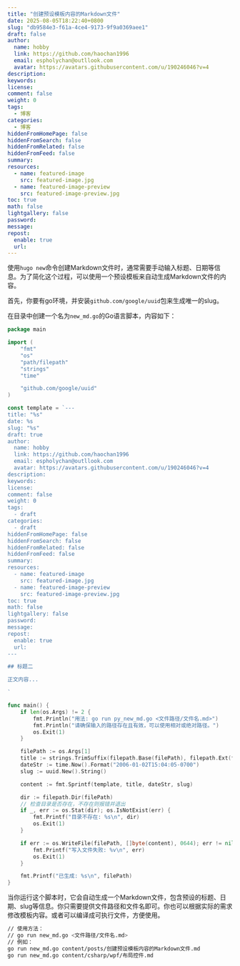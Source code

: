 ```yaml
---
title: "创建预设模板内容的Markdown文件"
date: 2025-08-05T18:22:40+0800
slug: "db9584e3-f61a-4ce4-9173-9f9a0369aee1"
draft: false
author: 
  name: hobby
  link: https://github.com/haochan1996
  email: espholychan@outllook.com
  avatar: https://avatars.githubusercontent.com/u/190246046?v=4
description:
keywords:
license:
comment: false
weight: 0
tags:
  - 博客
categories:
  - 博客
hiddenFromHomePage: false
hiddenFromSearch: false
hiddenFromRelated: false
hiddenFromFeed: false
summary:
resources:
  - name: featured-image
    src: featured-image.jpg
  - name: featured-image-preview
    src: featured-image-preview.jpg
toc: true
math: false
lightgallery: false
password:
message:
repost:
  enable: true
  url:
---
```


使用`hugo new`命令创建Markdown文件时，通常需要手动输入标题、日期等信息。为了简化这个过程，可以使用一个预设模板来自动生成Markdown文件的内容。

首先，你要有go环境，并安装`github.com/google/uuid`包来生成唯一的slug。

在目录中创建一个名为`new_md.go`的Go语言脚本，内容如下：

```go
package main

import (
	"fmt"
	"os"
	"path/filepath"
	"strings"
	"time"

	"github.com/google/uuid"
)

const template = `---
title: "%s"
date: %s
slug: "%s"
draft: true
author: 
  name: hobby
  link: https://github.com/haochan1996
  email: espholychan@outllook.com
  avatar: https://avatars.githubusercontent.com/u/190246046?v=4
description:
keywords:
license:
comment: false
weight: 0
tags:
  - draft
categories:
  - draft
hiddenFromHomePage: false
hiddenFromSearch: false
hiddenFromRelated: false
hiddenFromFeed: false
summary:
resources:
  - name: featured-image
    src: featured-image.jpg
  - name: featured-image-preview
    src: featured-image-preview.jpg
toc: true
math: false
lightgallery: false
password:
message:
repost:
  enable: true
  url:
---

## 标题二

正文内容...

`

func main() {
	if len(os.Args) != 2 {
		fmt.Println("用法: go run py_new_md.go <文件路径/文件名.md>")
		fmt.Println("请确保输入的路径存在且有效，可以使用相对或绝对路径。")
		os.Exit(1)
	}

	filePath := os.Args[1]
	title := strings.TrimSuffix(filepath.Base(filePath), filepath.Ext(filePath))
	dateStr := time.Now().Format("2006-01-02T15:04:05-0700")
	slug := uuid.New().String()

	content := fmt.Sprintf(template, title, dateStr, slug)

	dir := filepath.Dir(filePath)
	// 检查目录是否存在，不存在则报错并退出
	if _, err := os.Stat(dir); os.IsNotExist(err) {
		fmt.Printf("目录不存在: %s\n", dir)
		os.Exit(1)
	}

	if err := os.WriteFile(filePath, []byte(content), 0644); err != nil {
		fmt.Printf("写入文件失败: %v\n", err)
		os.Exit(1)
	}

	fmt.Printf("已生成: %s\n", filePath)
}

```

当你运行这个脚本时，它会自动生成一个Markdown文件，包含预设的标题、日期、slug等信息。你只需要提供文件路径和文件名即可。你也可以根据实际的需求 修改模板内容。或者可以编译成可执行文件，方便使用。

```bash
// 使用方法：
// go run new_md.go <文件路径/文件名.md>
// 例如：
go run new_md.go content/posts/创建预设模板内容的Markdown文件.md
go run new_md.go content/csharp/wpf/布局控件.md
```